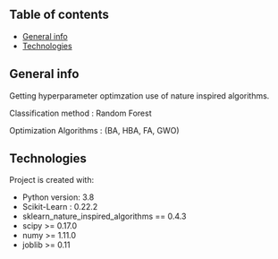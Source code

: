 

## Table of contents
* [General info](#general-info)
* [Technologies](#technologies)


## General info
Getting hyperparameter optimzation use of nature inspired algorithms.

Classification method : Random Forest 

Optimization Algorithms : (BA,
                           HBA,
                           FA,
                           GWO)
	
## Technologies
Project is created with:
* Python version: 3.8
* Scikit-Learn : 0.22.2
* sklearn_nature_inspired_algorithms == 0.4.3
* scipy >= 0.17.0
* numy >= 1.11.0
* joblib >= 0.11
	

